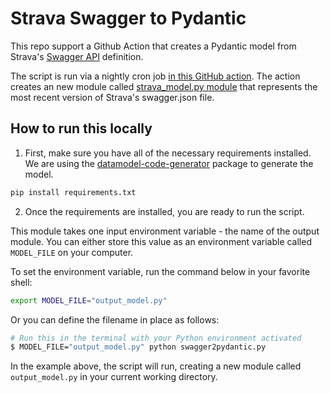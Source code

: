 # Strava Swagger to Pydantic
This repo support a Github Action that creates a Pydantic model from 
Strava's [Swagger API](https://developers.strava.com/playground/) definition.

The script is run via a nightly cron job [in this GitHub action](https://github.com/stravalib/stravalib/blob/main/.github/workflows/check-strava-api.yml). The action creates an new module called  [strava_model.py module](https://github.com/stravalib/stravalib/blob/main/src/stravalib/strava_model.py) that represents the most recent version of Strava's swagger.json file.

## How to run this locally

1. First, make sure you have all of the necessary requirements installed. We are using the [datamodel-code-generator](https://docs.pydantic.dev/latest/integrations/datamodel_code_generator/) package to generate the model.

```bash
pip install requirements.txt
```

2. Once the requirements are installed, you are ready to run the script.

This module takes one input environment variable - the name of the 
output module. You can either store this value as an environment variable 
called `MODEL_FILE` on your computer. 

To set the environment variable, run the command below in your favorite shell:

```bash
export MODEL_FILE="output_model.py"
```
Or you can define the filename in place as follows:

```bash
# Run this in the terminal with your Python environment activated
$ MODEL_FILE="output_model.py" python swagger2pydantic.py
```

In the example above, the script will run, creating a new module called 
`output_model.py` in your current working directory. 
